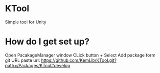# KTool
Simple tool for Unity
# How do I get set up?
Open PacakageManager window
CLick button +
Select Add package form git URL
paste url: https://github.com/KemLib/KTool.git?path=/Packages/KTool#develop

